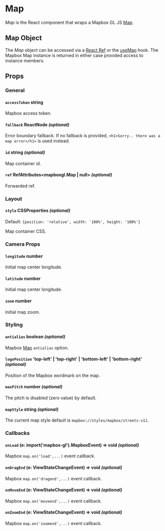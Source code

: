 Map
===

*Map* is the React component that wraps a Mapbox GL JS [Map](https://docs.mapbox.com/mapbox-gl-js/api/map/).

[//]: # (TODO: example)

Map Object
----------

The *Map* object can be accessed via a [React Ref](https://reactjs.org/docs/refs-and-the-dom.html) or the [useMap](api/usemap) hook. The Mapbox Map instance is returned in either case provided access to instance members.

Props
-----

### General

#### `accessToken` string

Mapbox access token.

#### `fallback` ReactNode *(optional)*

Error boundary fallback. If no fallback is provided, `<h1>Sorry.. there was a map error</h1>` is used instead.

#### `id` string *(optional)*

Map container id.

#### `ref` RefAttributes<mapboxgl.Map | null> *(optional)*

Forwarded ref.

### Layout

#### `style` CSSProperties *(optional)*

Default: `{position: 'relative', width: '100%', height: '100%'}`

Map container CSS.

### Camera Props

#### `longitude` number

Initial map center longitude.

#### `latitude` number

Initial map center longitude.

#### `zoom` number

Initial map zoom.

### Styling

#### `antialias` boolean *(optional)*

Mapbox [Map](https://docs.mapbox.com/mapbox-gl-js/api/map/) `antialias` option.

#### `logoPosition` 'top-left' | 'top-right' | 'bottom-left' | 'bottom-right' *(optional)*

Position of the Mapbox wordmark on the map.

#### `maxPitch` number *(optional)*

The pitch is disabled (zero value) by default.

#### `mapStyle` string *(optional)*

The current map style default is `mapbox://styles/mapbox/streets-v11`.

### Callbacks

#### `onLoad` (e: import('mapbox-gl').MapboxEvent) => void *(optional)*

Mapbox `map.on('load',...)` event callback.

#### `onDragEnd` (e: ViewStateChangeEvent) => void *(optional)*

Mapbox `map.on('dragend',...)` event callback.

#### `onMoveEnd` (e: ViewStateChangeEvent) => void *(optional)*

Mapbox `map.on('moveend',...)` event callback.

#### `onZoomEnd` (e: ViewStateChangeEvent) => void *(optional)*

Mapbox `map.on('zoomend',...)` event callback.
